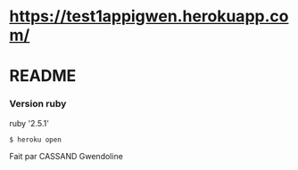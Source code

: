 # https://test1appigwen.herokuapp.com/

# README

### Version ruby

ruby '2.5.1'


```
$ heroku open
```

Fait par CASSAND Gwendoline

